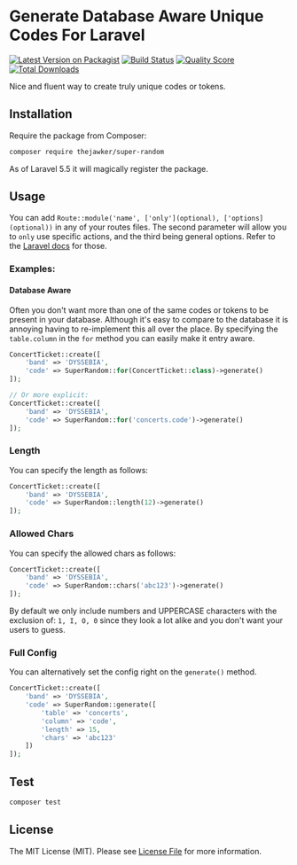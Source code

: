 # Generate Database Aware Unique Codes For Laravel

[![Latest Version on Packagist](https://img.shields.io/packagist/v/thejawker/super-random.svg?style=flat-square)](https://packagist.org/packages/thejawker/super-random)
[![Build Status](https://img.shields.io/travis/thejawker/super-random/master.svg?style=flat-square)](https://travis-ci.org/thejawker/super-random)
[![Quality Score](https://img.shields.io/scrutinizer/g/thejawker/super-random.svg?style=flat-square)](https://scrutinizer-ci.com/g/thejawker/super-random)
[![Total Downloads](https://img.shields.io/packagist/dt/thejawker/super-random.svg?style=flat-square)](https://packagist.org/packages/thejawker/super-random)

Nice and fluent way to create truly unique codes or tokens. 

## Installation

Require the package from Composer:

``` bash
composer require thejawker/super-random
```

As of Laravel 5.5 it will magically register the package.

## Usage

You can add `Route::module('name', ['only'](optional), ['options](optional))` in any of your routes files. 
The second parameter will allow you to `only` use specific actions, and the third being general options. Refer to the [Laravel docs](https://laravel.com/docs/5.4/controllers#resource-controllers) for those.  

### Examples:

#### Database Aware
Often you don't want more than one of the same codes or tokens to be present in your database. Although it's easy to compare to the database it is annoying having to re-implement this all over the place.
By specifying the `table.column` in the `for` method you can easily make it entry aware.

```php
ConcertTicket::create([
    'band' => 'DYSSEBIA',
    'code' => SuperRandom::for(ConcertTicket::class)->generate()
]);

// Or more explicit:
ConcertTicket::create([
    'band' => 'DYSSEBIA',
    'code' => SuperRandom::for('concerts.code')->generate()
]);
```

### Length
You can specify the length as follows:

```php
ConcertTicket::create([
    'band' => 'DYSSEBIA',
    'code' => SuperRandom::length(12)->generate()
]);
```

### Allowed Chars
You can specify the allowed chars as follows:

```php
ConcertTicket::create([
    'band' => 'DYSSEBIA',
    'code' => SuperRandom::chars('abc123')->generate()
]);
```

By default we only include numbers and UPPERCASE characters with the exclusion of: `1, I, O, 0` since they look a lot alike and you don't want your users to guess. 


### Full Config
You can alternatively set the config right on the `generate()` method.
 
```php
ConcertTicket::create([
    'band' => 'DYSSEBIA',
    'code' => SuperRandom::generate([
        'table' => 'concerts',
        'column' => 'code',
        'length' => 15,
        'chars' => 'abc123'
    ])
]);
```

## Test

``` bash
composer test
```

## License

The MIT License (MIT). Please see [License File](LICENSE.md) for more information.
